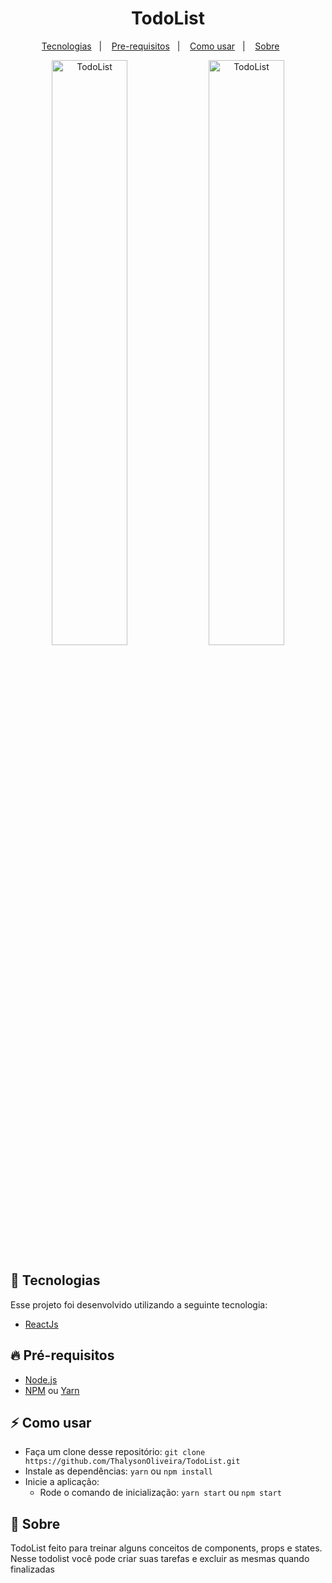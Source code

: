 <h1 align="center">TodoList</h1>

<p align="center">
  <a href="#-tecnologia">Tecnologias</a>&nbsp;&nbsp;&nbsp;|&nbsp;&nbsp;&nbsp;
  <a href="#pre-requisitos">Pre-requisitos</a>&nbsp;&nbsp;&nbsp;|&nbsp;&nbsp;&nbsp;
  <a href="#como-usar">Como usar</a>&nbsp;&nbsp;&nbsp;|&nbsp;&nbsp;&nbsp;
  <a href="#sobre">Sobre</a>&nbsp;&nbsp;&nbsp;&nbsp;&nbsp;&nbsp;
</p>

<p align="center">
  <img alt="TodoList" src="https://i.imgur.com/PIfmaCz.png" width="49%">
  <img alt="TodoList" src="https://i.imgur.com/rGySJzj.png" width="49%">
  
</p>

## 🚀 Tecnologias

Esse projeto foi desenvolvido utilizando a seguinte tecnologia:

- [ReactJs](https://pt-br.reactjs.org/)

<a id="pre-requisitos"></a>
## :fire: **Pré-requisitos**

- [Node.js](https://nodejs.org/en/)
- [NPM](https://www.npmjs.com/) ou [Yarn](https://yarnpkg.com/)

<a id="como-usar"></a>
## :zap: Como usar

- Faça um clone desse repositório: `git clone https://github.com/ThalysonOliveira/TodoList.git`
- Instale as dependências: `yarn` ou `npm install`
- Inicie a aplicação:
   - Rode o comando de inicialização: `yarn start` ou `npm start`

<a id="sobre"></a>
## :bookmark: Sobre

TodoList feito para treinar alguns conceitos de components, props e states.
Nesse todolist você pode criar suas tarefas e excluir as mesmas quando finalizadas
